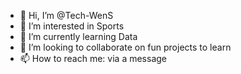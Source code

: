 - 👋 Hi, I’m @Tech-WenS
- 👀 I’m interested in Sports
- 🌱 I’m currently learning Data
- 💞️ I’m looking to collaborate on fun projects to learn
- 📫 How to reach me: via a message

<!---
Tech-WenS/Tech-WenS is a ✨ special ✨ repository because its `README.md` (this file) appears on your GitHub profile.
You can click the Preview link to take a look at your changes.
--->
